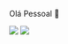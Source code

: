 Olá Pessoal 👋

![](https://media1.tenor.com/m/WtVnnj9BBpsAAAAC/xmas-happy.gif)
![](https://media1.tenor.com/m/YDC47oO_3ZEAAAAC/parrot-minecraft.gif)

